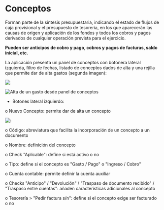 # Conceptos

Forman parte de la síntesis presupuestaria, indicando el estado de flujos de caja provisional y el presupuesto de tesorería, en los que aparecerán las causas de origen y aplicación de los fondos y todos los cobros y pagos derivados de cualquier operación prevista para el ejercicio.

**Pueden ser anticipos de cobro y pago, cobros y pagos de facturas, saldo inicial, etc.**

La aplicación presenta un panel de conceptos con botonera lateral izquierda, filtro de fechas, listado de conceptos dados de alta y una rejilla que permite dar de alta gastos (segunda imagen):

![](https://files.gitbook.com/v0/b/gitbook-x-prod.appspot.com/o/spaces%2FbPc6iB3pb9wJfn0AiPvy%2Fuploads%2Fgit-blob-3ffa50e28fc79d39979cec5dc9fd43fb1e5f20e3%2Fimage.png?alt=media)

![Alta de un gasto desde panel de conceptos](https://files.gitbook.com/v0/b/gitbook-x-prod.appspot.com/o/spaces%2FbPc6iB3pb9wJfn0AiPvy%2Fuploads%2Fgit-blob-6fa7ee17ac5a4717cba63d3c2a69929b39326762%2Fimage.png?alt=media)

* Botones lateral izquierdo:

o Nuevo Concepto: permite dar de alta un concepto

![:](https://files.gitbook.com/v0/b/gitbook-x-prod.appspot.com/o/spaces%2FbPc6iB3pb9wJfn0AiPvy%2Fuploads%2Fgit-blob-0111c486c68f3e58ecf70a15bc011e121c502674%2Fimage.png?alt=media)

o Código: abreviatura que facilita la incorporación de un concepto a un documento

o Nombre: definición del concepto

o Check "Aplicable": define si está activo o no

o Tipo: define si el concepto es "Gasto / Pago" o "Ingreso / Cobro"

o Cuenta contable: permite definir la cuenta auxiliar

o Checks "Anticipo" / "Devolución" / "Traspaso de documento recibido" / "Traspaso entre cuentas": añaden características adicionales al concepto

o Tesorería > "Pedir factura s/n": define si el concepto exige ser facturado o no
